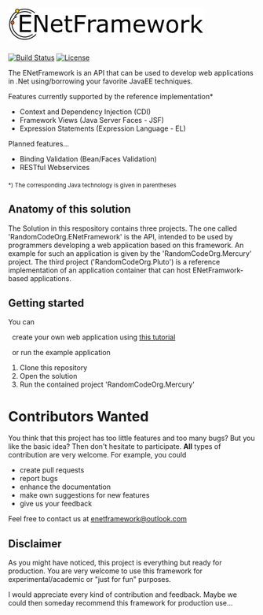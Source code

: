 # ![ENetFramework](https://github.com/RandomCodeOrg/ENetFramework/raw/master/RandomCodeOrg.ENetFramework/Images/frameworkText400.png)

[![Build Status](https://travis-ci.org/RandomCodeOrg/ENetFramework.svg?branch=master)](https://travis-ci.org/RandomCodeOrg/ENetFramework) [![License](http://img.shields.io/:license-apache-blue.svg)](http://www.apache.org/licenses/LICENSE-2.0.html)

The ENetFramework is an API that can be used to develop web applications in .Net using/borrowing your favorite JavaEE techniques.

Features currently supported by the reference implementation*
* Context and Dependency Injection (CDI)
* Framework Views (Java Server Faces - JSF)
* Expression Statements (Expression Language - EL)

Planned features...
* Binding Validation (Bean/Faces Validation)
* RESTful Webservices

<sub>*) The corresponding Java technology is given in parentheses</sub>

## Anatomy of this solution
The Solution in this respository contains three projects. The one called 'RandomCodeOrg.ENetFramework' is the API, intended to be used by programmers developing a web application based on this framework. An example for such an application is given by the 'RandomCodeOrg.Mercury' project. The third project ('RandomCodeOrg.Pluto') is a reference implementation of an application container that can host ENetFramwork-based applications.

## Getting started
You can

&nbsp;&nbsp;create your own web application using [this tutorial](https://github.com/RandomCodeOrg/ENetFramework/wiki/Creating-an-ENetFramework-Web-Application)

&nbsp;&nbsp;or run the example application
1. Clone this repository
2. Open the solution
3. Run the contained project 'RandomCodeOrg.Mercury'

# Contributors Wanted
You think that this project has too little features and too many bugs? But you like the basic idea? Then don't hesitate to participate.
**All** types of contribution are very welcome. For example, you could
- create pull requests
- report bugs
- enhance the documentation
- make own suggestions for new features
- give us your feedback

Feel free to contact us at enetframework@outlook.com

## Disclaimer
As you might have noticed, this project is everything but ready for production. You are very welcome to use this framework for experimental/academic or "just for fun" purposes.

I would appreciate every kind of contribution and feedback. Maybe we could then someday recommend this framework for production use...
